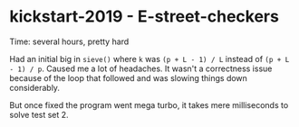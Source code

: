 # kickstart-2019 - E-street-checkers

Time: several hours, pretty hard

Had an initial big in `sieve()` where `k` was `(p + L - 1) / L`
instead of `(p + L - 1) / p`. Caused me a lot of headaches.
It wasn't a correctness issue because of the loop that followed and was
slowing things down considerably.

But once fixed the program went mega turbo, it takes mere milliseconds
to solve test set 2.
